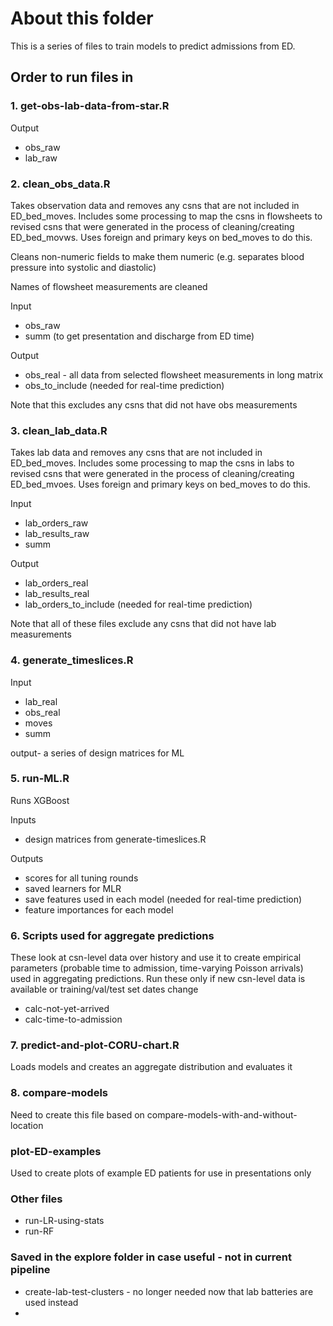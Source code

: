 # About this folder

This is a series of files to train models to predict admissions from ED. 

## Order to run files in

### 1. get-obs-lab-data-from-star.R

Output
- obs_raw 
- lab_raw

### 2. clean_obs_data.R

Takes observation data and removes any csns that are not included in ED_bed_moves. Includes some processing to map the csns in flowsheets to revised csns that were generated in the process of cleaning/creating ED_bed_movws. Uses foreign and primary keys on bed_moves to do this.

Cleans non-numeric fields to make them numeric (e.g. separates blood pressure into systolic and diastolic)

Names of flowsheet measurements are cleaned

Input
- obs_raw 
- summ (to get presentation and discharge from ED time)

Output
- obs_real - all data from selected flowsheet measurements in long matrix
- obs_to_include (needed for real-time prediction)

Note that this excludes any csns that did not have obs measurements


### 3. clean_lab_data.R

Takes lab data and removes any csns that are not included in ED_bed_moves. Includes some processing to map the csns in labs to revised csns that were generated in the process of cleaning/creating ED_bed_mvoes. Uses foreign and primary keys on bed_moves to do this.

Input
- lab_orders_raw 
- lab_results_raw
- summ

Output
- lab_orders_real
- lab_results_real
- lab_orders_to_include (needed for real-time prediction)

Note that all of these files exclude any csns that did not have lab measurements

### 4. generate_timeslices.R

Input
- lab_real
- obs_real
- moves
- summ

output- a series of design matrices for ML

### 5.  run-ML.R

Runs XGBoost

Inputs
- design matrices from generate-timeslices.R

Outputs
- scores for all tuning rounds
- saved learners for MLR
- save features used in each model (needed for real-time prediction)
- feature importances for each model

### 6. Scripts used for aggregate predictions

These look at csn-level data over history and use it to create empirical parameters (probable time to admission, time-varying Poisson arrivals) used in aggregating predictions. Run these only if new csn-level data is available or training/val/test set dates change

- calc-not-yet-arrived
- calc-time-to-admission

### 7. predict-and-plot-CORU-chart.R

Loads models and creates an aggregate distribution and evaluates it

### 8. compare-models

Need to create this file based on compare-models-with-and-without-location

### plot-ED-examples

Used to create plots of example ED patients for use in presentations only

### Other files 

- run-LR-using-stats
- run-RF

### Saved in the explore folder in case useful - not in current pipeline

- create-lab-test-clusters - no longer needed now that lab batteries are used instead
- 
